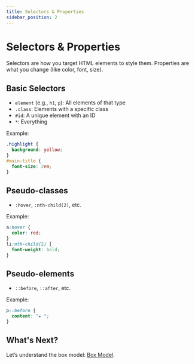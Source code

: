 ```yaml
---
title: Selectors & Properties
sidebar_position: 2
---
```


# Selectors & Properties

Selectors are how you target HTML elements to style them. Properties are what you change (like color, font, size).

## Basic Selectors
- `element` (e.g., `h1`, `p`): All elements of that type
- `.class`: Elements with a specific class
- `#id`: A unique element with an ID
- `*`: Everything

Example:
```css
.highlight {
  background: yellow;
}
#main-title {
  font-size: 2em;
}
```

## Pseudo-classes
- `:hover`, `:nth-child(2)`, etc.

Example:
```css
a:hover {
  color: red;
}
li:nth-child(2) {
  font-weight: bold;
}
```

## Pseudo-elements
- `::before`, `::after`, etc.

Example:
```css
p::before {
  content: "★ ";
}
```

## What's Next?

Let’s understand the box model: [Box Model](./box-model.md).
